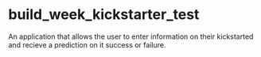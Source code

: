 # build_week_kickstarter_test
An application that allows the user to enter information on their kickstarted and recieve a prediction on it success or failure.
